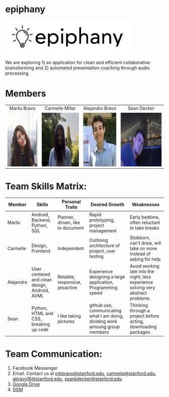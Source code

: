 # epiphany
<img src="/team_photos/logo_1.png" width="400"/>

We are exploring 1) an application for clean and efficient collaborative brainstorming and 2) automated presentation coaching through audio processing.
# Members
| | | | |
|:-------------------------:|:-------------------------:|:-------------------------:|:-------------------------:|
Marilu Bravo |  Carmelle Millar |  Alejandro Bravo | Sean Decker
<img src="/team_photos/malu.jpg" height="170"/> | <img src="/team_photos/carmelle.jpg" height="170"/> | <img src="/team_photos/IMG_9190.JPG" height="170"/> | <img src="/team_photos/sean.jpg" height="170"/> 

# Team Skills Matrix:
Member | Skills | Personal Traits | Desired Growth | Weaknesses
--- | --- | --- | --- | ---
Marilu | Android, Backend, Python, SQL | Planner, driven, like to document | Rapid prototyping, project management | Early bedtime, often reluctant to take breaks
Carmelle | Design, Frontend | Independent | Outlining architecture of project, user testing | Stubborn, can't draw, will take on more instead of asking for help
Alejandro | User centered and clean design, Android, AI/ML | Reliable, responsive, proactive | Experience designing a large application, Programming speed | Avoid working late into the night, less experience solving very abstract problems.
Sean | Python, HTML and CSS, breaking up code | I like taking pictures | github use, communicating what I am doing, dividing work amoung group members | Thinking through a project before acting, downloading packages

# Team Communication:
1. Facebook Messenger
2. Email. Contact us at mkbravo@stanford.edu, carmelle@stanford.edu, abravo16@stanford.edu, seankdecker@stanford.edu
3. [Google Drive](https://drive.google.com/drive/folders/1q-YAJjqmVNYFgdApi6Wce5_Pbyo2Os3Q?usp=sharing)
4. [SGM](https://docs.google.com/forms/d/e/1FAIpQLSc-sRsLRLk7moIVDAkNTA9sp6MHjWxst-Bqi9l7VHWHQatF3g/viewform?usp=sf_link)

